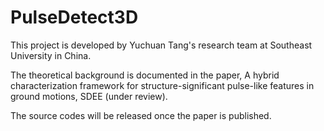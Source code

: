 # PulseDetect3D

This project is developed by Yuchuan Tang's research team at Southeast University in China.

The theoretical background is documented in the paper, 
A hybrid characterization framework for structure-significant pulse-like features in ground motions, SDEE (under review).

The source codes will be released once the paper is published.
